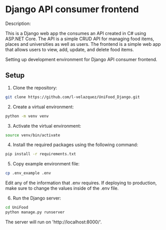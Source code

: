 # Django API consumer frontend

Description:

This is a Django web app the consumes an API created in C# using ASP.NET Core. The API is a simple CRUD API for managing food items, places and universities as well as users. The frontend is a simple web app that allows users to view, add, update, and delete food items.

Setting up development environment for Django API consumer frontend.

## Setup

1. Clone the repository:

```bash
git clone https://github.com/l-velazquez/UniFood_Django.git
```

2. Create a virtual environment:

```bash
python -m venv venv
```

3. Activate the virtual environment:

```bash
source venv/bin/activate
```

4. Install the required packages using the following command:

```bash
pip install -r requirements.txt
```

5. Copy example environment file:

```bash
cp .env_example .env
```

Edit any of the information that .env requires. If deploying to production, make sure to change the values inside of the .env file.

6. Run the Django server:

```bash
cd UniFood
python manage.py runserver
```

The server will run on 'http://localhost:8000/'.
